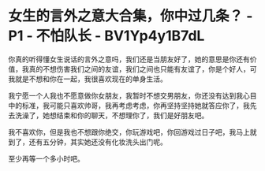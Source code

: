# 女生的言外之意大合集，你中过几条？ - P1 - 不怕队长 - BV1Yp4y1B7dL

你真的听得懂女生说话的言外之意吗，我们还是当朋友好了，她的意思是你还有价值，我真的不想伤害我们之间的友谊，我们之间也只能有友谊了，你是个好人，可我就是不想和你在一起，我很喜欢现在的单身生活。

我宁愿一个人我也不愿意做你女朋友，我暂时不想交男朋友，你还没有达到我心目中的标准，我可能只喜欢帅哥，我再考虑考虑，你再坚持坚持她就答应你了，我先去洗澡了，她想结束和你的聊天，不想理你了，我们是好朋友吧。

我不喜欢你，但是我也不想跟你绝交，你玩游戏吧，你回游戏过日子吧，我马上就到了，还有五分钟，其实她还没有化妆洗头出门呢。

至少再等一个多小时吧。